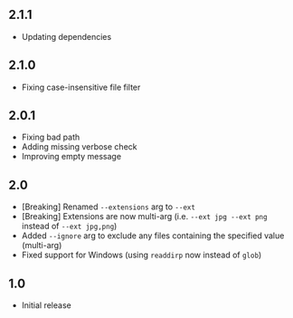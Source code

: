 ## 2.1.1

- Updating dependencies

## 2.1.0

- Fixing case-insensitive file filter

## 2.0.1

- Fixing bad path
- Adding missing verbose check
- Improving empty message

## 2.0

- [Breaking] Renamed `--extensions` arg to `--ext`
- [Breaking] Extensions are now multi-arg (i.e. `--ext jpg --ext png` instead of `--ext jpg,png`)
- Added `--ignore` arg to exclude any files containing the specified value (multi-arg)
- Fixed support for Windows (using `readdirp` now instead of `glob`)

## 1.0

- Initial release
